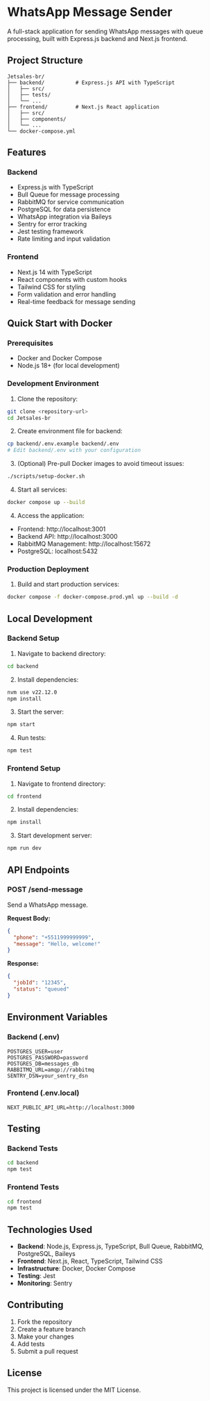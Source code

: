 # WhatsApp Message Sender

A full-stack application for sending WhatsApp messages with queue processing, built with Express.js backend and Next.js frontend.

## Project Structure

```
Jetsales-br/
├── backend/          # Express.js API with TypeScript
│   ├── src/
│   ├── tests/
│   └── ...
├── frontend/         # Next.js React application
│   ├── src/
│   ├── components/
│   └── ...
└── docker-compose.yml
```

## Features

### Backend
- Express.js with TypeScript
- Bull Queue for message processing
- RabbitMQ for service communication
- PostgreSQL for data persistence
- WhatsApp integration via Baileys
- Sentry for error tracking
- Jest testing framework
- Rate limiting and input validation

### Frontend
- Next.js 14 with TypeScript
- React components with custom hooks
- Tailwind CSS for styling
- Form validation and error handling
- Real-time feedback for message sending

## Quick Start with Docker

### Prerequisites
- Docker and Docker Compose
- Node.js 18+ (for local development)

### Development Environment

1. Clone the repository:
```bash
git clone <repository-url>
cd Jetsales-br
```

2. Create environment file for backend:
```bash
cp backend/.env.example backend/.env
# Edit backend/.env with your configuration
```

3. (Optional) Pre-pull Docker images to avoid timeout issues:
```bash
./scripts/setup-docker.sh
```

4. Start all services:
```bash
docker compose up --build
```

4. Access the application:
- Frontend: http://localhost:3001
- Backend API: http://localhost:3000
- RabbitMQ Management: http://localhost:15672
- PostgreSQL: localhost:5432

### Production Deployment

1. Build and start production services:
```bash
docker compose -f docker-compose.prod.yml up --build -d
```

## Local Development

### Backend Setup

1. Navigate to backend directory:
```bash
cd backend
```

2. Install dependencies:
```bash
nvm use v22.12.0
npm install
```

3. Start the server:
```bash
npm start
```

4. Run tests:
```bash
npm test
```

### Frontend Setup

1. Navigate to frontend directory:
```bash
cd frontend
```

2. Install dependencies:
```bash
npm install
```

3. Start development server:
```bash
npm run dev
```

## API Endpoints

### POST /send-message
Send a WhatsApp message.

**Request Body:**
```json
{
  "phone": "+5511999999999",
  "message": "Hello, welcome!"
}
```

**Response:**
```json
{
  "jobId": "12345",
  "status": "queued"
}
```

## Environment Variables

### Backend (.env)
```
POSTGRES_USER=user
POSTGRES_PASSWORD=password
POSTGRES_DB=messages_db
RABBITMQ_URL=amqp://rabbitmq
SENTRY_DSN=your_sentry_dsn
```

### Frontend (.env.local)
```
NEXT_PUBLIC_API_URL=http://localhost:3000
```

## Testing

### Backend Tests
```bash
cd backend
npm test
```

### Frontend Tests
```bash
cd frontend
npm test
```

## Technologies Used

- **Backend**: Node.js, Express.js, TypeScript, Bull Queue, RabbitMQ, PostgreSQL, Baileys
- **Frontend**: Next.js, React, TypeScript, Tailwind CSS
- **Infrastructure**: Docker, Docker Compose
- **Testing**: Jest
- **Monitoring**: Sentry

## Contributing

1. Fork the repository
2. Create a feature branch
3. Make your changes
4. Add tests
5. Submit a pull request

## License

This project is licensed under the MIT License.